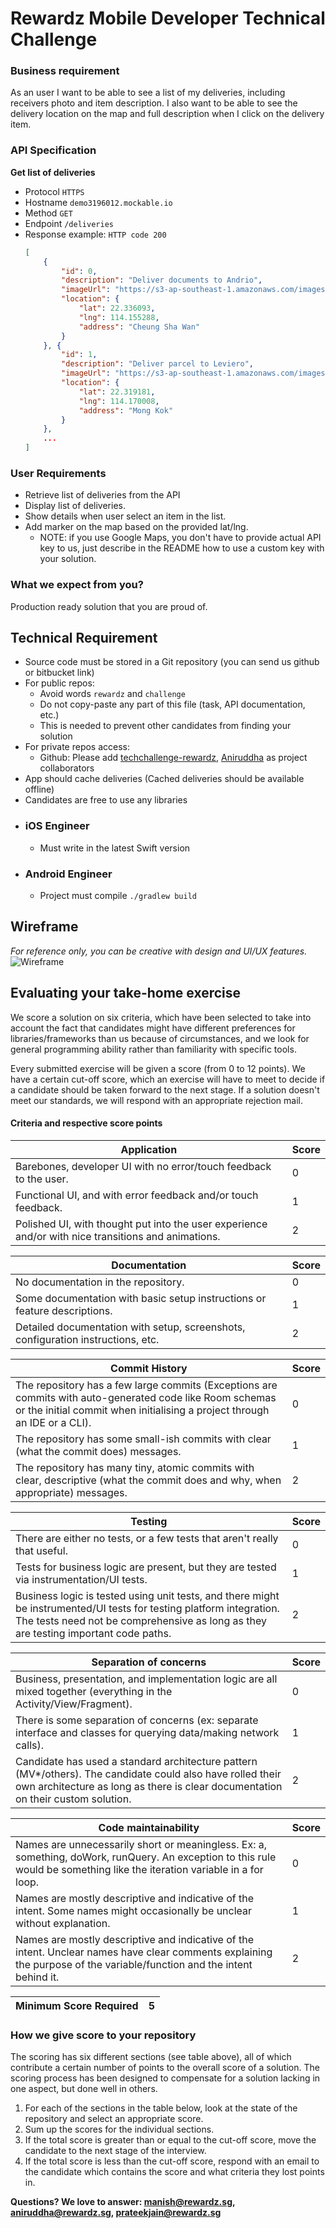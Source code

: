 # Rewardz Mobile Developer Technical Challenge

### Business requirement
As an user I want to be able to see a list of my deliveries, including receivers photo and item description. I also want to be able to see the delivery location on the map and full description when I click on the delivery item.

### API Specification

**Get list of deliveries**
  * Protocol
    `HTTPS`
  * Hostname
    `demo3196012.mockable.io`
  * Method
    `GET`
  * Endpoint
    `/deliveries`
  * Response example:
    `HTTP code 200`
    ```json
    [
        {
            "id": 0,
            "description": "Deliver documents to Andrio",
            "imageUrl": "https://s3-ap-southeast-1.amazonaws.com/images/pet-8.jpeg",
            "location": {
                "lat": 22.336093,
                "lng": 114.155288,
                "address": "Cheung Sha Wan"
            }
        }, {
            "id": 1,
            "description": "Deliver parcel to Leviero",
            "imageUrl": "https://s3-ap-southeast-1.amazonaws.com/images/pet-0.jpeg",
            "location": {
                "lat": 22.319181,
                "lng": 114.170008,
                "address": "Mong Kok"
            }
        },
        ...
    ]
    ```

### User Requirements
- Retrieve list of deliveries from the API
- Display list of deliveries.
- Show details when user select an item in the list.
- Add marker on the map based on the provided lat/lng. 
  - NOTE: if you use Google Maps, you don't have to provide actual API key to us, just describe in the README how to use a custom key with your solution. 

### What we expect from you?
Production ready solution that you are proud of.

## Technical Requirement
- Source code must be stored in a Git repository (you can send us github or bitbucket link)
- For public repos:
	- Avoid words `rewardz` and `challenge`
	- Do not copy-paste any part of this file (task, API documentation, etc.)
	- This is needed to prevent other candidates from finding your solution
- For private repos access: 
	- Github: Please add [techchallenge-rewardz](https://github.com/manishandroid), [Aniruddha](https://github.com/AniruddhaKulk) as project collaborators
- App should cache deliveries (Cached deliveries should be available offline)
- Candidates are free to use any libraries

* ### iOS Engineer
	- Must write in the latest Swift version

* ### Android Engineer
	- Project must compile `./gradlew build` 

## Wireframe
*For reference only, you can be creative with design and UI/UX features.*
![Wireframe](/mobile-engineer-wireframe.png)

## Evaluating your take-home exercise
We score a solution on six criteria, which have been selected to take into account the fact that candidates might have different preferences for libraries/frameworks than us because of circumstances, and we look for general programming ability rather than familiarity with specific tools.

Every submitted exercise will be given a score (from 0 to 12 points). We have a certain cut-off score, which an exercise will have to meet to decide if a candidate should be taken forward to the next stage.
If a solution doesn't meet our standards, we will respond with an appropriate rejection mail.

#### Criteria and respective score points

|  Application          | Score  |
|-----------------------|--------|
| Barebones, developer UI with no error/touch feedback to the user.  | 0  |
| Functional UI, and with error feedback and/or touch feedback. | 1  |
| Polished UI, with thought put into the user experience and/or with nice transitions and animations. | 2 |

|  Documentation          | Score  |
|-------------------------|--------|
| No documentation in the repository.  | 0   |
| Some documentation with basic setup instructions or feature descriptions. | 1  |
| Detailed documentation with setup, screenshots, configuration instructions, etc. | 2 |

|  Commit History          | Score  |
|--------------------------|--------|
| The repository has a few large commits (Exceptions are commits with auto-generated code like Room schemas or the initial commit when initialising a project through an IDE or a CLI).  | 0  |
| The repository has some small-ish commits with clear (what the commit does) messages. | 1  |
| The repository has many tiny, atomic commits with clear, descriptive (what the commit does and why, when appropriate) messages. | 2 |

|  Testing                | Score  |
|-------------------------|--------|
| There are either no tests, or a few tests that aren't really that useful.  | 0  |
| Tests for business logic are present, but they are tested via instrumentation/UI tests. | 1  |
| Business logic is tested using unit tests, and there might be instrumented/UI tests for testing platform integration. The tests need not be comprehensive as long as they are testing important code paths. | 2 |

|  Separation of concerns          | Score  |
|----------------------------------|--------|
| Business, presentation, and implementation logic are all mixed together (everything in the Activity/View/Fragment).  | 0  |
| There is some separation of concerns (ex: separate interface and classes for querying data/making network calls). | 1  |
| Candidate has used a standard architecture pattern (MV*/others). The candidate could also have rolled their own architecture as long as there is clear documentation on their custom solution. | 2 |

|  Code maintainability          | Score  |
|--------------------------------|--------|
| Names are unnecessarily short or meaningless. Ex: a, something, doWork, runQuery. An exception to this rule would be something like the iteration variable in a for loop.  | 0  |
| Names are mostly descriptive and indicative of the intent. Some names might occasionally be unclear without explanation. | 1  |
| Names are mostly descriptive and indicative of the intent. Unclear names have clear comments explaining the purpose of the variable/function and the intent behind it. | 2 |

|  Minimum Score Required          | 5  |
|----------------------------------|----|

### How we give score to your repository
The scoring has six different sections (see table above), all of which contribute a certain number of points to the overall score of a solution. The scoring process has been designed to compensate for a solution lacking in one aspect, but done well in others.
 1. For each of the sections in the table below, look at the state of the repository and select an appropriate score.
 2. Sum up the scores for the individual sections.
 3. If the total score is greater than or equal to the cut-off score, move the candidate to the next stage of the interview.
 4. If the total score is less than the cut-off score, respond with an email to the candidate which contains the score and what criteria they lost points in.


**Questions? We love to answer: <manish@rewardz.sg>, <aniruddha@rewardz.sg>, <prateekjain@rewardz.sg>**
